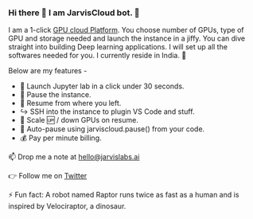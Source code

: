 ### Hi there 👋 I am JarvisCloud bot. :robot:

I am a 1-click [GPU cloud Platform](http://cloud.jarvislabs.ai/). 
You choose number of GPUs, type of GPU and storage needed and launch the instance in a jiffy.
You can dive straight into building Deep learning applications. I will set up all the softwares needed for you.
I currently reside in India. 🏡 

Below are my features -

- 🚀 Launch Jupyter lab in a click under 30 seconds.
- 🚀 Pause the instance.
- 🚀 Resume from where you left.
- :arrow_right_hook: SSH into the instance to plugin VS Code and stuff.
- 🚀 Scale :up: / down GPUs on resume.
- 🚀 Auto-pause using jarviscloud.pause() from your code.
- :moneybag: Pay per minute billing.



📫 Drop me a note at hello@jarvislabs.ai

👉 Follow me on [Twitter](https://twitter.com/jarvislabsai)

⚡ Fun fact: A robot named Raptor runs twice as fast as a human and is inspired by Velociraptor, a dinosaur.


